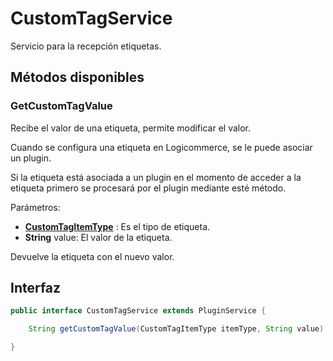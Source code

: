 # CustomTagService

Servicio para la recepción etiquetas.

## Métodos disponibles

### GetCustomTagValue

Recibe el valor de una etiqueta, permite modificar el valor.

Cuando se configura una etiqueta en Logicommerce, se le puede asociar un plugin.

Si la etiqueta está asociada a un plugin en el momento de acceder a la etiqueta primero se procesará por el plugin mediante esté método.

Parámetros:

- **[CustomTagItemType](../Enums/README.md#CustomTagItemType)** : Es el tipo de etiqueta.
- **String** value: El valor de la etiqueta.

Devuelve la etiqueta con el nuevo valor.

## Interfaz

```java
public interface CustomTagService extends PluginService {

	String getCustomTagValue(CustomTagItemType itemType, String value) throws PluginServiceException;

}
```
